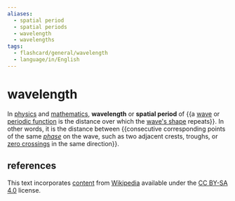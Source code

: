 ```yaml
---
aliases:
  - spatial period
  - spatial periods
  - wavelength
  - wavelengths
tags:
  - flashcard/general/wavelength
  - language/in/English
---
```


# wavelength

In [physics](physics.md) and [mathematics](mathematics.md), __wavelength__ or __spatial period__ of {{a [wave](wave.md) or [periodic function](periodic%20function.md) is the distance over which the [wave's shape](waveform.md) repeats}}. In other words, it is the distance between {{consecutive corresponding points of the same [_phase_](phase%20(waves).md) on the wave, such as two adjacent crests, troughs, or [zero crossings](zero%20crossing.md) in the same direction}}.

## references

This text incorporates [content](https://en.wikipedia.org/wiki/wavelength) from [Wikipedia](Wikipedia.md) available under the [CC BY-SA 4.0](https://creativecommons.org/licenses/by-sa/4.0/) license.
